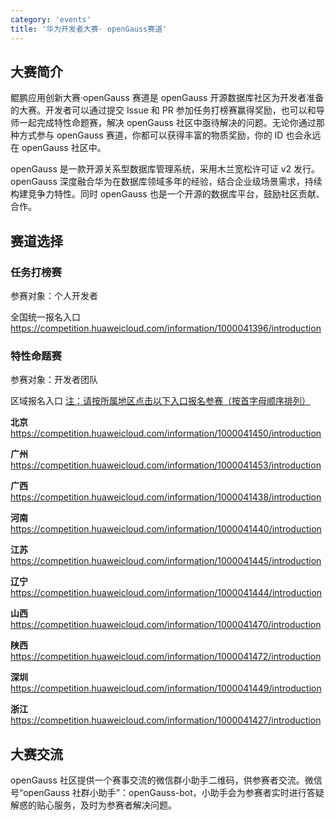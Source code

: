 ```yaml
---
category: 'events'
title: '华为开发者大赛· openGauss赛道'
---
```


## 大赛简介

鲲鹏应用创新大赛·openGauss 赛道是 openGauss 开源数据库社区为开发者准备的大赛。开发者可以通过提交 Issue 和 PR 参加任务打榜赛赢得奖励，也可以和导师一起完成特性命题赛，解决 openGauss 社区中亟待解决的问题。无论你通过那种方式参与 openGauss 赛道，你都可以获得丰富的物质奖励，你的 ID 也会永远在 openGauss 社区中。

openGauss 是一款开源关系型数据库管理系统，采用木兰宽松许可证 v2 发行。openGauss 深度融合华为在数据库领域多年的经验，结合企业级场景需求，持续构建竞争力特性。同时 openGauss 也是一个开源的数据库平台，鼓励社区贡献、合作。

## 赛道选择

### 任务打榜赛

参赛对象：个人开发者

全国统一报名入口<https://competition.huaweicloud.com/information/1000041396/introduction>

### 特性命题赛

参赛对象：开发者团队

区域报名入口 <u>注：请按所属地区点击以下入口报名参赛（按首字母顺序排列）</u>

**北京** <https://competition.huaweicloud.com/information/1000041450/introduction>

**广州** <https://competition.huaweicloud.com/information/1000041453/introduction>

**广西** <https://competition.huaweicloud.com/information/1000041438/introduction>

**河南** <https://competition.huaweicloud.com/information/1000041440/introduction>

**江苏** <https://competition.huaweicloud.com/information/1000041445/introduction>

**辽宁** <https://competition.huaweicloud.com/information/1000041444/introduction>

**山西** <https://competition.huaweicloud.com/information/1000041470/introduction>

**陕西** <https://competition.huaweicloud.com/information/1000041472/introduction>

**深圳** <https://competition.huaweicloud.com/information/1000041449/introduction>

**浙江** <https://competition.huaweicloud.com/information/1000041427/introduction>

## 大赛交流

openGauss 社区提供一个赛事交流的微信群小助手二维码，供参赛者交流。微信号“openGauss 社群小助手”：openGauss-bot，小助手会为参赛者实时进行答疑解惑的贴心服务，及时为参赛者解决问题。

